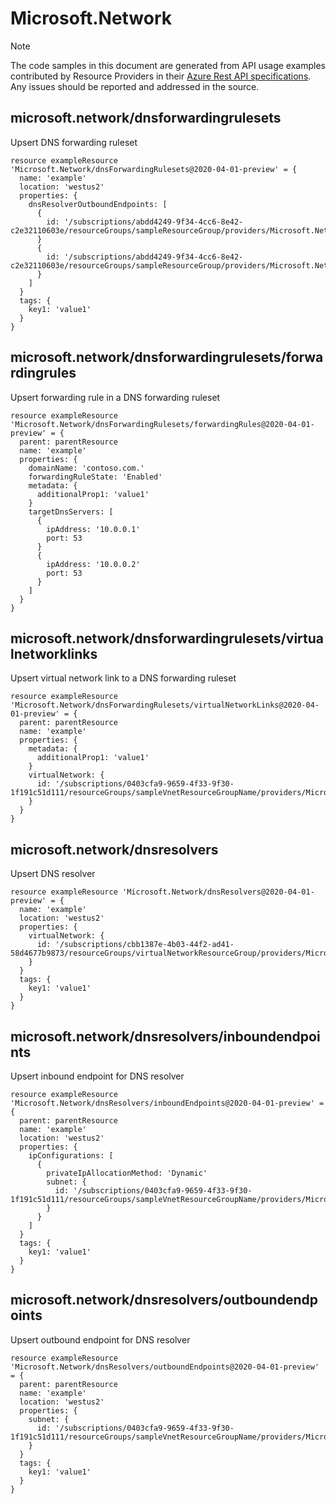 # Microsoft.Network
  
> [!NOTE]
> The code samples in this document are generated from API usage examples contributed by Resource Providers in their [Azure Rest API specifications](https://github.com/Azure/azure-rest-api-specs). Any issues should be reported and addressed in the source.


## microsoft.network/dnsforwardingrulesets

Upsert DNS forwarding ruleset
```bicep
resource exampleResource 'Microsoft.Network/dnsForwardingRulesets@2020-04-01-preview' = {
  name: 'example'
  location: 'westus2'
  properties: {
    dnsResolverOutboundEndpoints: [
      {
        id: '/subscriptions/abdd4249-9f34-4cc6-8e42-c2e32110603e/resourceGroups/sampleResourceGroup/providers/Microsoft.Network/dnsResolvers/sampleDnsResolver/outboundEndpoints/sampleOutboundEndpoint0'
      }
      {
        id: '/subscriptions/abdd4249-9f34-4cc6-8e42-c2e32110603e/resourceGroups/sampleResourceGroup/providers/Microsoft.Network/dnsResolvers/sampleDnsResolver/outboundEndpoints/sampleOutboundEndpoint1'
      }
    ]
  }
  tags: {
    key1: 'value1'
  }
}
```

## microsoft.network/dnsforwardingrulesets/forwardingrules

Upsert forwarding rule in a DNS forwarding ruleset
```bicep
resource exampleResource 'Microsoft.Network/dnsForwardingRulesets/forwardingRules@2020-04-01-preview' = {
  parent: parentResource 
  name: 'example'
  properties: {
    domainName: 'contoso.com.'
    forwardingRuleState: 'Enabled'
    metadata: {
      additionalProp1: 'value1'
    }
    targetDnsServers: [
      {
        ipAddress: '10.0.0.1'
        port: 53
      }
      {
        ipAddress: '10.0.0.2'
        port: 53
      }
    ]
  }
}
```

## microsoft.network/dnsforwardingrulesets/virtualnetworklinks

Upsert virtual network link to a DNS forwarding ruleset
```bicep
resource exampleResource 'Microsoft.Network/dnsForwardingRulesets/virtualNetworkLinks@2020-04-01-preview' = {
  parent: parentResource 
  name: 'example'
  properties: {
    metadata: {
      additionalProp1: 'value1'
    }
    virtualNetwork: {
      id: '/subscriptions/0403cfa9-9659-4f33-9f30-1f191c51d111/resourceGroups/sampleVnetResourceGroupName/providers/Microsoft.Network/virtualNetworks/sampleVirtualNetwork'
    }
  }
}
```

## microsoft.network/dnsresolvers

Upsert DNS resolver
```bicep
resource exampleResource 'Microsoft.Network/dnsResolvers@2020-04-01-preview' = {
  name: 'example'
  location: 'westus2'
  properties: {
    virtualNetwork: {
      id: '/subscriptions/cbb1387e-4b03-44f2-ad41-58d4677b9873/resourceGroups/virtualNetworkResourceGroup/providers/Microsoft.Network/virtualNetworks/sampleVirtualNetwork'
    }
  }
  tags: {
    key1: 'value1'
  }
}
```

## microsoft.network/dnsresolvers/inboundendpoints

Upsert inbound endpoint for DNS resolver
```bicep
resource exampleResource 'Microsoft.Network/dnsResolvers/inboundEndpoints@2020-04-01-preview' = {
  parent: parentResource 
  name: 'example'
  location: 'westus2'
  properties: {
    ipConfigurations: [
      {
        privateIpAllocationMethod: 'Dynamic'
        subnet: {
          id: '/subscriptions/0403cfa9-9659-4f33-9f30-1f191c51d111/resourceGroups/sampleVnetResourceGroupName/providers/Microsoft.Network/virtualNetworks/sampleVirtualNetwork/subnets/sampleSubnet'
        }
      }
    ]
  }
  tags: {
    key1: 'value1'
  }
}
```

## microsoft.network/dnsresolvers/outboundendpoints

Upsert outbound endpoint for DNS resolver
```bicep
resource exampleResource 'Microsoft.Network/dnsResolvers/outboundEndpoints@2020-04-01-preview' = {
  parent: parentResource 
  name: 'example'
  location: 'westus2'
  properties: {
    subnet: {
      id: '/subscriptions/0403cfa9-9659-4f33-9f30-1f191c51d111/resourceGroups/sampleVnetResourceGroupName/providers/Microsoft.Network/virtualNetworks/sampleVirtualNetwork/subnets/sampleSubnet'
    }
  }
  tags: {
    key1: 'value1'
  }
}
```
